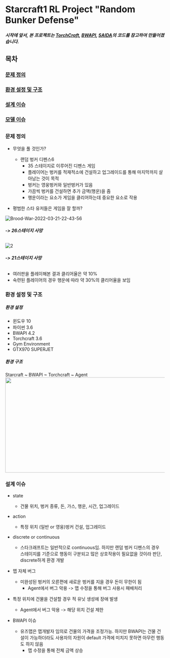 # Starcraft1 RL Project "Random Bunker Defense" 

##### 시작에 앞서, 본 프로젝트는 [TorchCraft][torch], [BWAPI][bwapi], [SAIDA][saida]의 코드를 참고하여 만들어졌습니다. 

##
##
## 목차
### [문제 정의](#문제-정의)
### [환경 설정 및 구조](#환경-설정-및-구조)
### [설계 이슈](#설계-이슈)
### [모델 이슈](#모델-이슈)
##
####
####
####
####
####
####
####
####
####
####
####
####
####
####
####
##

### 문제 정의 
- 무엇을 풀 것인가? 
  - 랜덤 벙커 디펜스6 
    - 35 스테이지로 이루어진 디펜스 게임
    - 플레이어는 벙커를 적재적소에 건설하고 업그레이드를 통해 마지막까지 살아남는 것이 목적
    - 벙커는 영웅벙커와 일반벙커가 있음
    - 가끔씩 벙커를 건설하면 추가 금액(행운)을 줌
    - 행운이라는 요소가 게임을 클리어하는데 중요한 요소로 작용
 
- 평범한 스타 유저들은 게임을 잘 할까?

![Brood-War-2022-03-21-22-43-56](https://user-images.githubusercontent.com/19571027/159280610-f2e81cc5-50de-44ec-93e3-c890538f4ef3.gif)
##### -> 26스테이지 사망
##
##
![2](https://user-images.githubusercontent.com/19571027/159283649-370b0cab-39a2-41cf-9af1-7fa236118888.gif)
##### -> 21스테이지 사망
##
- 여러판을 플레이해본 결과 클리어율은 약 10% 
- 숙련된 플레이어의 경우 행운에 따라 약 30%의 클리어율을 보임


###  환경 설정 및 구조

##### 환경 설정
- 윈도우 10
- 파이썬 3.6
- BWAPI 4.2
- Torchcraft 3.6
- Gym Environment
- GTX970 SUPERJET

##### 환경 구조
Starcraft ~ BWAPI ~ Torchcraft ~ Agent
<img src="https://user-images.githubusercontent.com/19571027/159266080-844e7d50-e479-4fa2-adbe-f26aa9cd9aa9.png" width="700" height="300"/>


### 설계 이슈
- state
  - 건물 위치, 벙커 종류, 돈, 가스, 행운, 시간, 업그레이드
- action
  - 특정 위치 (일반 or 영웅)벙커 건설,  업그레이드 
- discrete or continuous
  - 스타크래프트는 일반적으로 continuous임. 하지만 랜덤 벙커 디펜스의 경우 스테이지를 기준으로 행동이 구분되고 많은 상호작용이 필요없을 것이라 판단, discrete하게 환경 개발
- 맵 자체 버그
  - 미완성된 벙커의 오른편에 새로운 벙커를 지을 경우 돈이 무한이 됨
    - Agent에서 버그 악용 -> 맵 수정을 통해 버그 사용시 패배처리
- 특정 위치에 건물을 건설할 경우 적 유닛 생성에 장애 발생
    - Agent에서 버그 악용 -> 해당 위치 건설 제한
- BWAPI 이슈
  - 유즈맵은 맵개발자 임의로 건물의 가격을 조정가능. 하지만 BWAPI는 건물 건설이 가능하더라도 사용자의 자원이 default 가격에 미치지 못하면 아무런 행동도 하지 않음
    - 맵 수정을 통해 전체 금액 상승




   [saida]: <https://github.com/TeamSAIDA/SAIDA_RL>
   [torch]: <https://github.com/TorchCraft/TorchCraft>
   [bwapi]: <https://github.com/bwapi/bwapi>
